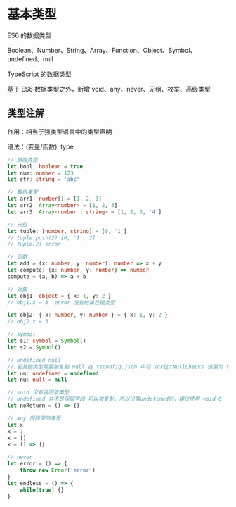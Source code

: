 # 基本类型

ES6 的数据类型

Boolean、Number、String、Array、Function、Object、Symbol、undefined、null

TypeScript 的数据类型

基于 ES6 数据类型之外，新增 void、any、never、元组、枚举、高级类型

## 类型注解

作用：相当于强类型语言中的类型声明

语法：(变量/函数): type


```ts
// 原始类型
let bool: boolean = true
let num: number = 123
let str: string = 'abc'

// 数组类型
let arr1: number[] = [1, 2, 3]
let arr2: Array<number> = [1, 2, 3]
let arr3: Array<number | string> = [1, 2, 3, '4']

// 元组
let tuple: [number, string] = [0, '1']
// tuple.push(2) [0, '1', 2]
// tuple[2] error

// 函数
let add = (x: number, y: number): number => x + y
let compute: (x: number, y: number) => number
compute = (a, b) => a + b

// 对象
let obj1: object = { x: 1, y: 2 }
// obj1.x = 3  error 没有给属性赋类型

let obj2: { x: number, y: number } = { x: 1, y: 2 }
// obj2.x = 3

// symbol 
let s1: symbol = Symbol()
let s2 = Symbol()

// undefined null
// 若其他类型需要被复制 null 在 tsconfig.json 中将 scriptNullChecks 设置为 false。或者 使用联合类型 |
let un: undefined = undefined
let nu: null = null

// void 没有返回值类型
// undefined 并不是保留字段 可以被复制，所以设置undefined时，建议使用 void 0
let noReturn = () => {}

// any 很随便的类型
let x
x = 1
x = []
x = () => {}

// never
let error = () => {
    throw new Error('error')
}
let endless = () => {
    while(true) {}
}
```